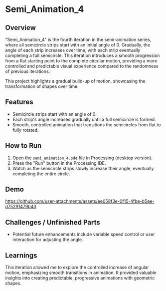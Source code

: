 # Semi_Animation_4

## Overview
"Semi_Animation_4" is the fourth iteration in the semi-animation series, where all semicircle strips start with an initial angle of 0. Gradually, the angle of each strip increases over time, with each strip eventually completing a full semicircle. This iteration introduces a smooth progression from a flat starting point to the complete circular motion, providing a more controlled and predictable visual experience compared to the randomness of previous iterations.

This project highlights a gradual build-up of motion, showcasing the transformation of shapes over time.

## Features
- Semicircle strips start with an angle of 0.
- Each strip's angle increases gradually until a full semicircle is formed.
- Smooth, controlled animation that transitions the semicircles from flat to fully rotated.

## How to Run
1. Open the `semi_animation_4.pde` file in Processing (desktop version).
2. Press the "Run" button in the Processing IDE.
3. Watch as the semicircle strips slowly increase their angle, eventually completing the entire circle.

## Demo


https://github.com/user-attachments/assets/ee058f3e-0f15-4fbe-b5ee-d75291479b43



## Challenges / Unfinished Parts
- Potential future enhancements include variable speed control or user interaction for adjusting the angle.

## Learnings
This iteration allowed me to explore the controlled increase of angular motion, emphasizing smooth transitions in animation. It provided valuable insights into creating predictable, progressive animations with geometric shapes.

